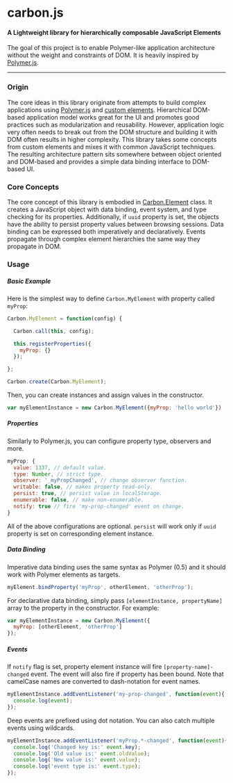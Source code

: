 carbon.js
=========

#### A Lightweight library for hierarchically composable JavaScript Elements ####

The goal of this project is to enable Polymer-like application architecture without the weight and constraints of DOM. It is heavily inspired by [Polymer.js](https://github.com/Polymer/polymer/).

---

### Origin ###

The core ideas in this library originate from attempts to build complex applications using [Polymer.js](https://github.com/Polymer/polymer/) and [custom elements](http://w3c.github.io/webcomponents/spec/custom/). Hierarchical DOM-based application model works great for the UI and promotes good practices such as modularization and reusability. However, application logic very often needs to break out from the DOM structure and building it with DOM often results in higher complexity. This library takes some concepts from custom elements and mixes it with common JavaScript techniques. The resulting architecture pattern sits somewhere between object oriented and DOM-based and provides a simple data binding interface to DOM-based UI.

### Core Concepts ###

The core concept of this library is embodied in [Carbon.Element](https://github.com/arodic/carbon.js/blob/dev/src/element.js) class. It creates a JavaScript object with data binding, event system, and type checking for its properties. Additionally, if `uuid` property is set, the objects have the ability to persist property values between browsing sessions. Data binding can be expressed both imperatively and declaratively. Events propagate through complex element hierarchies the same way they propagate in DOM.

### Usage ###

##### Basic Example #####

Here is the simplest way to define `Carbon.MyElement` with property called `myProp`:

```javascript
Carbon.MyElement = function(config) {

  Carbon.call(this, config);

  this.registerProperties({
    myProp: {}
  });

};

Carbon.create(Carbon.MyElement);
```

Then, you can create instances and assign values in the constructor.


```javascript
var myElementInstance = new Carbon.MyElement({myProp: 'hello world'})

```


##### Properties #####

Similarly to Polymer.js, you can configure property type, observers and more.

```javascript
myProp: {
  value: 1337, // default value.
  type: Number, // strict type.
  observer: '_myPropChanged', // change observer function.
  writable: false, // makes property read-only.
  persist: true, // persist value in localStorage.
  enumerable: false, // make non-enumerable.
  notify: true // fire 'my-prop-changed' event on change.
}
```

All of the above configurations are optional. `persist` will work only if `uuid` property is set on corresponding element instance.

##### Data Binding #####

Imperative data binding uses the same syntax as Polymer (0.5) and it should work with Polymer elements as targets.

```javascript
myElement.bindProperty('myProp', otherElement, 'otherProp');
```

For declarative data binding, simply pass `[elementInstance, propertyName]` array to the property in the constructor. For example:

```javascript
var myElementInstance = new Carbon.MyElement({
  myProp: [otherElement, 'otherProp']
});

```

##### Events #####

If `notify` flag is set, property element instance will fire `[property-name]-changed` event. The event will also fire if property has been bound. Note that camelCase names are converted to dash-notation for event names.

```javascript
myElementInstance.addEventListener('my-prop-changed', function(event){
  console.log(event);
});
```

Deep events are prefixed using dot notation. You can also catch multiple events using wildcards.

```javascript
myElementInstance.addEventListener('myProp.*-changed', function(event){
  console.log('Changed key is:' event.key);
  console.log('Old value is:' event.oldValue);
  console.log('New value is:' event.value);
  console.log('event type is:' event.type);
});
```
